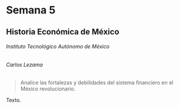 # Semana 5

## Historia Económica de México

###### Instituto Tecnológico Autónomo de México

###### Carlos Lezama

> Analice las fortalezas y debilidades del sistema financiero en el México revolucionario.

Texto.